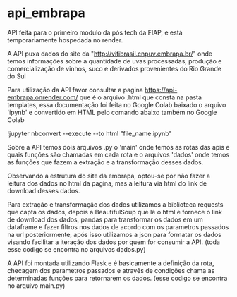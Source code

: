 # api_embrapa
 API feita para o primeiro modulo da pós tech da FIAP, e está temporariamente hospedada no render.

 A API puxa dados do site da "http://vitibrasil.cnpuv.embrapa.br/" onde temos informações sobre a quantidade de uvas processadas, produção e comercialização de vinhos, suco e derivados provenientes do Rio Grande do Sul

 Para utilização da API favor consultar a pagina https://api-embrapa.onrender.com/ que é o arquivo .html que consta na pasta templates, essa documentação foi feita no Google Colab baixado o arquivo 'ipynb' e convertido em HTML pelo comando abaixo também no Google Colab
 
 !jupyter nbconvert --execute --to html "file_name.ipynb"

 Sobre a API temos dois arquivos .py o 'main' onde temos as rotas das apis e quais funções são chamadas em cada rota e o arquivos 'dados' onde temos as funções que fazem a extração e a transformação desses dados.

 Observando a estrutura do site da embrapa, optou-se por não fazer a leitura dos dados no html da pagina, mas a leitura via html do link de download desses dados.

 Para extração e transformação dos dados utilizamos a biblioteca requests que capta os dados, depois a BeautifulSoup que lê o html e fornece o link de download dos dados, pandas para transformar os dados em um dataframe e fazer filtros nos dados de acordo com os parametros passados na url posteriormente, após isso utilizamos a json para formatar os dados visando facilitar a iteração dos dados por quem for consumir a API. (toda esse codigo se encontra no arquivos dados.py)

 A API foi montada utilizando Flask e é basicamente a definição da rota, checagem dos parametros passados e atravês de condições chama as determinadas funções para retornarem os dados. (esse codigo se encontra no arquivo main.py)

